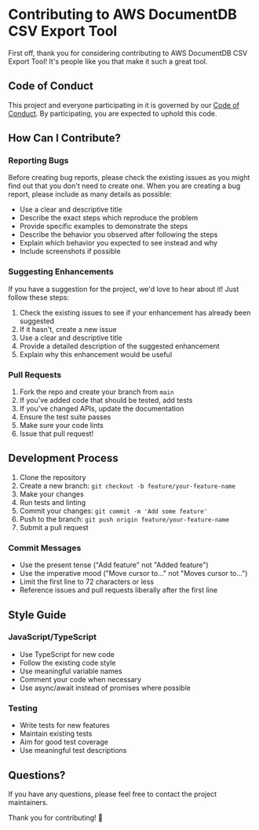 # Contributing to AWS DocumentDB CSV Export Tool

First off, thank you for considering contributing to AWS DocumentDB CSV Export Tool! It's people like you that make it such a great tool.

## Code of Conduct

This project and everyone participating in it is governed by our [Code of Conduct](CODE_OF_CONDUCT.md). By participating, you are expected to uphold this code.

## How Can I Contribute?

### Reporting Bugs

Before creating bug reports, please check the existing issues as you might find out that you don't need to create one. When you are creating a bug report, please include as many details as possible:

* Use a clear and descriptive title
* Describe the exact steps which reproduce the problem
* Provide specific examples to demonstrate the steps
* Describe the behavior you observed after following the steps
* Explain which behavior you expected to see instead and why
* Include screenshots if possible

### Suggesting Enhancements

If you have a suggestion for the project, we'd love to hear about it! Just follow these steps:

1. Check the existing issues to see if your enhancement has already been suggested
2. If it hasn't, create a new issue
3. Use a clear and descriptive title
4. Provide a detailed description of the suggested enhancement
5. Explain why this enhancement would be useful

### Pull Requests

1. Fork the repo and create your branch from `main`
2. If you've added code that should be tested, add tests
3. If you've changed APIs, update the documentation
4. Ensure the test suite passes
5. Make sure your code lints
6. Issue that pull request!

## Development Process

1. Clone the repository
2. Create a new branch: `git checkout -b feature/your-feature-name`
3. Make your changes
4. Run tests and linting
5. Commit your changes: `git commit -m 'Add some feature'`
6. Push to the branch: `git push origin feature/your-feature-name`
7. Submit a pull request

### Commit Messages

* Use the present tense ("Add feature" not "Added feature")
* Use the imperative mood ("Move cursor to..." not "Moves cursor to...")
* Limit the first line to 72 characters or less
* Reference issues and pull requests liberally after the first line

## Style Guide

### JavaScript/TypeScript

* Use TypeScript for new code
* Follow the existing code style
* Use meaningful variable names
* Comment your code when necessary
* Use async/await instead of promises where possible

### Testing

* Write tests for new features
* Maintain existing tests
* Aim for good test coverage
* Use meaningful test descriptions

## Questions?

If you have any questions, please feel free to contact the project maintainers.

Thank you for contributing! 🚀 